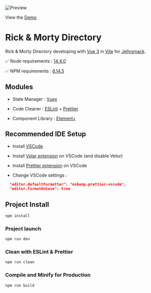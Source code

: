 ![Preview](https://dl.airtable.com/.attachments/049b90b99246e3e4459024609493306a/0ba41430/ui-1.png)

View the [Demo](https://nodejs.org/en/)

# Rick & Morty Directory

Rick & Morty Directory developing with [Vue 3](https://vuejs.org/) in [Vite](https://vitejs.dev/) for [Jellysmack](https://jellysmack.com/).

✅ Node requirements : [14.4.0](https://nodejs.org/en/)

✅ NPM requirements : [6.14.5](https://docs.npmjs.com/downloading-and-installing-node-js-and-npm)

## Modules

- State Manager : [Vuex](https://vuex.vuejs.org/)

- Code Cleaner : [ESLint](https://eslint.org/) + [Prettier](https://prettier.io/)

- Component Library : [Element+](https://element-plus.org/)

## Recommended IDE Setup

- Install [VSCode](https://code.visualstudio.com/)

- Install [Volar extension](https://marketplace.visualstudio.com/items?itemName=johnsoncodehk.volar) on VSCode (and disable Vetur)

- Install [Prettier extension](https://marketplace.visualstudio.com/items?itemName=esbenp.prettier-vscode) on VSCode

- Change VSCode settings :

```json
  "editor.defaultFormatter": "esbenp.prettier-vscode",
  "editor.formatOnSave": true
```

## Project Install

```sh
npm install
```

### Project launch

```sh
npm run dev
```

### Clean with ESLint & Prettier

```sh
npm run clean
```

### Compile and Minify for Production

```sh
npm run build
```
